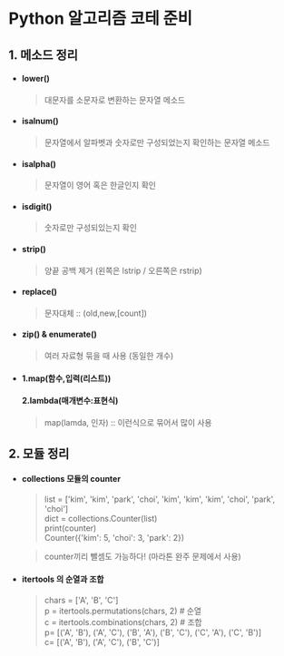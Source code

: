 # Python 알고리즘 코테 준비


## 1. 메소드 정리 
- #### lower()
  >대문자를 소문자로 변환하는 문자열 메소드 

- #### isalnum()
  >문자열에서 알파벳과 숫자로만 구성되었는지 확인하는 문자열 메소드

- #### isalpha()
  > 문자열이 영어 혹은 한글인지 확인

- #### isdigit()
  > 숫자로만 구성되있는지 확인 

- #### strip()
  >양끝 공백 제거 (왼쪽은 lstrip / 오른쪽은 rstrip)

- #### replace()
  > 문자대체 :: (old,new,[count])

- #### zip() & enumerate()
  > 여러 자료형 묶을 때 사용 (동일한 개수)

- #### 1.map(함수,입력(리스트))    
  #### 2.lambda(매개변수:표현식) 
  > map(lamda, 인자) :: 이런식으로 묶어서 많이 사용


## 2. 모듈 정리
- #### collections 모듈의 counter
  > list = ['kim', 'kim', 'park', 'choi', 'kim', 'kim', 'kim', 'choi', 'park', 'choi']    
  dict = collections.Counter(list)   
  print(counter)   
  Counter({'kim': 5, 'choi': 3, 'park': 2})   
  
  > counter끼리 뺄셈도 가능하다! (마라톤 완주 문제에서 사용) 

- #### itertools 의 순열과 조합
  > chars = ['A', 'B', 'C']   
    p = itertools.permutations(chars, 2)  # 순열   
    c = itertools.combinations(chars, 2)  # 조합   
    p= [('A', 'B'), ('A', 'C'), ('B', 'A'), ('B', 'C'), ('C', 'A'), ('C', 'B')]   
    c= [('A', 'B'), ('A', 'C'), ('B', 'C')]   
